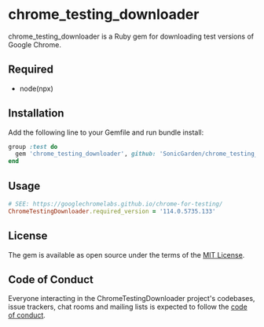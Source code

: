 # chrome_testing_downloader

chrome_testing_downloader is a Ruby gem for downloading test versions of Google Chrome.

## Required

- node(npx)

## Installation

Add the following line to your Gemfile and run bundle install:


```ruby
group :test do
  gem 'chrome_testing_downloader', github: 'SonicGarden/chrome_testing_downloader'
end
```

## Usage

```ruby
# SEE: https://googlechromelabs.github.io/chrome-for-testing/
ChromeTestingDownloader.required_version = '114.0.5735.133'
```

## License

The gem is available as open source under the terms of the [MIT License](https://opensource.org/licenses/MIT).

## Code of Conduct

Everyone interacting in the ChromeTestingDownloader project's codebases, issue trackers, chat rooms and mailing lists is expected to follow the [code of conduct](https://github.com/[USERNAME]/chrome_testing_downloader/blob/main/CODE_OF_CONDUCT.md).

